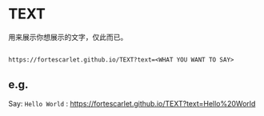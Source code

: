 # TEXT
用来展示你想展示的文字，仅此而已。

## 
```
https://fortescarlet.github.io/TEXT?text=<WHAT YOU WANT TO SAY>
```

## e.g.

Say: `Hello World` : <https://fortescarlet.github.io/TEXT?text=Hello%20World>


